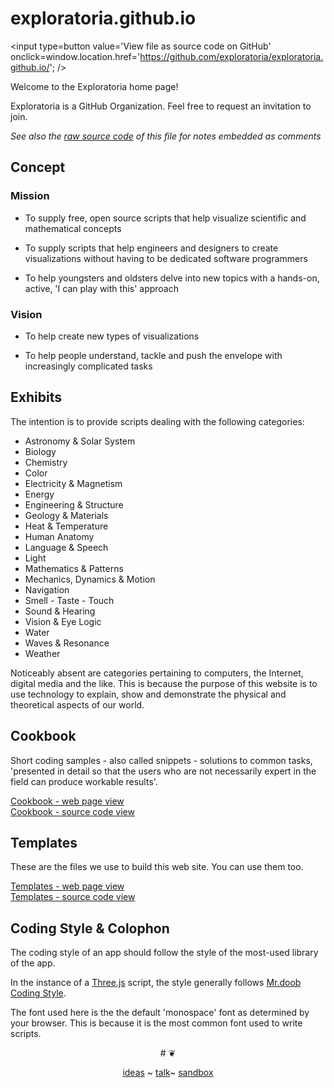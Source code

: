 exploratoria.github.io
===
<span style=display:none; >[View as web page]( http://exploratoria.github.io/ "View file as a web page." ) </span>
<input type=button value='View file as source code on GitHub' onclick=window.location.href='https://github.com/exploratoria/exploratoria.github.io/'; />

Welcome to the Exploratoria home page!

Exploratoria is a GitHub Organization. Feel free to request an invitation to join. 

_See also the [raw source code]( https://raw.githubusercontent.com/exploratoria/exploratoria.github.io/master/readme.md ) of this file for notes embedded as comments_

## Concept

### Mission  
<!-- a statement of a rationale, applicable now as well as in the future -->
* To supply free, open source scripts that help visualize scientific and mathematical concepts

* To supply scripts that help engineers and designers to create visualizations without having to be dedicated software programmers

* To help youngsters and oldsters delve into new topics with a hands-on, active, 'I can play with this' approach

### Vision  
<!--  a descriptive picture of a desired future state -->

* To help create new types of visualizations

* To help people understand, tackle and push the envelope with increasingly complicated tasks

## Exhibits

The intention is to provide scripts dealing with the following categories:

* Astronomy & Solar System
* Biology
* Chemistry
* Color
* Electricity & Magnetism
* Energy
* Engineering & Structure
* Geology & Materials
* Heat & Temperature
* Human Anatomy
* Language & Speech
* Light
* Mathematics & Patterns
* Mechanics, Dynamics & Motion
* Navigation
* Smell - Taste - Touch
* Sound & Hearing
* Vision & Eye Logic
* Water
* Waves & Resonance
* Weather

<!-- this wording needs work -->
Noticeably absent are categories pertaining to computers, the Internet, digital media and the like. 
This is because the purpose of this website is to use technology to explain, show and demonstrate the physical and theoretical aspects of our world.


## Cookbook

Short coding samples - also called snippets - solutions to common tasks, 'presented in detail so that the users who are not necessarily expert in the field can produce workable results'.

[Cookbook - web page view]( http://exploratoria.github.io/cookbook/ )  
[Cookbook - source code view](  https://github.com/exploratoria/exploratoria.github.io/tree/master/cookbook/ )

## Templates

These are the files we use to build this web site. You can use them too.

[Templates - web page view]( http://exploratoria.github.io/templates/ )  
[Templates - source code view](  https://github.com/exploratoria/exploratoria.github.io/tree/master/templates/ )

## Coding Style & Colophon

The coding style of an app should follow the style of the most-used library of the app.

In the instance of a [Three.js]( http://threejs.org ) script, the style generally follows [Mr.doob Coding Style]( https://github.com/mrdoob/three.js/wiki/Mr.doob's-Code-Style%E2%84%A2 ).

The font used here is the the default 'monospace' font as determined by your browser. This is because it is the most common font used to write scripts.


<center>
# &#x2766;

[ideas]( #ideas.md ) ~ [talk]( #talk.md )~ [sandbox]( #./sandbox/readme.md )
</center>
